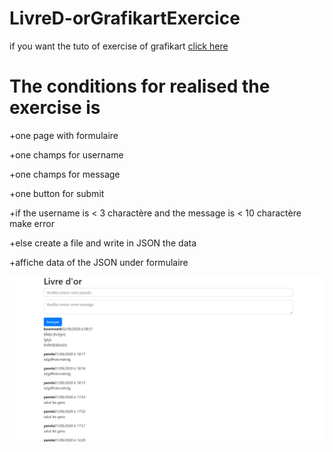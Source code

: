 ﻿# LivreD-orGrafikartExercice
 
 if you want the tuto of exercise of grafikart [click here](https://www.youtube.com/watch?v=aXt6zrAj3lk&list=PLjwdMgw5TTLVDv-ceONHM_C19dPW1MAMD&index=27) 
 
 The conditions for realised the exercise is
 =============================================
 
 
 +one page with formulaire
 
 +one champs for username
 
 +one champs for message
 
 +one button for submit
 
 +if the username is < 3 charactère and the message is < 10 charactère make error
 
 +else create a file and write in JSON the data
 
 +affiche data of the JSON under formulaire

![image exercise](https://github.com/Boomwerk/LivreD-orGrafikartExercice/blob/master/livred'or.PNG)
